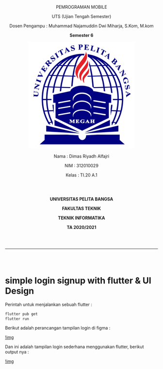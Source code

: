<p align="center">PEMROGRAMAN MOBILE
</p>
<p align="center">
	UTS (Ujian Tengah Semester)
</p>
<p align="center">
	Dosen Pengampu : Muhammad Najamuddin Dwi Miharja, S.Kom, M.kom
</p>
<p align="center"> 
	<b>Semester 6</b>
</p>

<p align="center">
	<img src="logo/logo.png" alt="UPB" width="350" height="350">
</p>

<p align="center">
                 Nama  : Dimas Riyadh Alfajri
</p>
<p align="center">
                 NIM   : 312010029
</p>
<p align="center">
                 Kelas : TI.20 A.1
</p>

<br/>
<br/>

<p align="center">
	<b>UNIVERSITAS PELITA BANGSA</b>
</p>
<p align="center">
	<b>FAKULTAS TEKNIK</b>
</p>
<p align="center">
	<b>TEKNIK INFORMATIKA</b>
</p>
<p align="center">
	<b>TA 2020/2021</b>
</p>

<br></br>

<hr>
</hr>

<br></br>

# simple login signup with flutter & UI Design

Perintah untuk menjalankan sebuah flutter :
```
flutter pub get
flutter run
```
Berikut adalah perancangan tampilan login di figma :

[!img](ss/1.png)

Dan ini adalah tampilan login sederhana menggunakan flutter, berikut output nya :

[!img](ss/2.png)